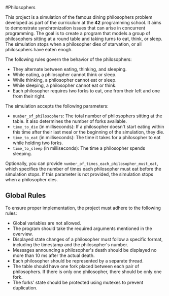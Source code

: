 #Philosophers

This project is a simulation of the famous dining philosophers problem developed as part of the curriculum at the **42** programming school. It aims to demonstrate synchronization issues that can arise in concurrent programming. The goal is to create a program that models a group of philosophers sitting at a round table and taking turns to eat, think, or sleep. The simulation stops when a philosopher dies of starvation, or all philosophers have eaten enogh.

The following rules govern the behavior of the philosophers:
- They alternate between eating, thinking, and sleeping.
- While eating, a philosopher cannot think or sleep.
- While thinking, a philosopher cannot eat or sleep.
- While sleeping, a philosopher cannot eat or think.
- Each philosopher requires two forks to eat, one from their left and one from their right.

The simulation accepts the following parameters:
- `number_of_philosophers`: The total number of philosophers sitting at the table. It also determines the number of forks available.
- `time_to_die` (in milliseconds): If a philosopher doesn't start eating within this time after their last meal or the beginning of the simulation, they die.
- `time_to_eat` (in milliseconds): The time it takes for a philosopher to eat while holding two forks.
- `time_to_sleep` (in milliseconds): The time a philosopher spends sleeping.

Optionally, you can provide `number_of_times_each_philosopher_must_eat`, which specifies the number of times each philosopher must eat before the simulation stops. If this parameter is not provided, the simulation stops when a philosopher dies.

## Global Rules

To ensure proper implementation, the project must adhere to the following rules:
- Global variables are not allowed.
- The program should take the required arguments mentioned in the overview.
- Displayed state changes of a philosopher must follow a specific format, including the timestamp and the philosopher's number.
- Messages announcing a philosopher's death should be displayed no more than 10 ms after the actual death.
- Each philosopher should be represented by a separate thread.
- The table should have one fork placed between each pair of philosophers. If there is only one philosopher, there should be only one fork.
- The forks' state should be protected using mutexes to prevent duplication.
